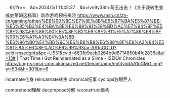 
　6//?r=⭐　&d=2024/5/1 11:45:27　&b=lvn9y38m
萌王出击！《关于我转生变成史莱姆这档事》新作游戏预告揭晓
https://www.msn.cn/zh-cn/gaming/other/%E8%90%8C%E7%8E%8B%E5%87%BA%E5%87%BB-%E5%85%B3%E4%BA%8E%E6%88%91%E8%BD%AC%E7%94%9F%E5%8F%98%E6%88%90%E5%8F%B2%E8%8E%B1%E5%A7%86%E8%BF%99%E6%A1%A3%E4%BA%8B-%E6%96%B0%E4%BD%9C%E6%B8%B8%E6%88%8F%E9%A2%84%E5%91%8A%E6%8F%AD%E6%99%93/ar-AA1nGOLU?ocid=msedgntp&pc=U531&cvid=6631b9eeb0264b9d8714850b4fc2836e&ei=13#
|
That Time I Got Reincarnated as a Slime - ISEKAI Chronicles
https://img-s-msn-com.akamaized.net/tenant/amp/entityid/AA1nGMr1.img?w=534&h=301&m=6

incarnate化身
reincarnate转生
chronical纪事
cyclops独眼巨人

comprehend理解
decompose分解
reconstruct重构
